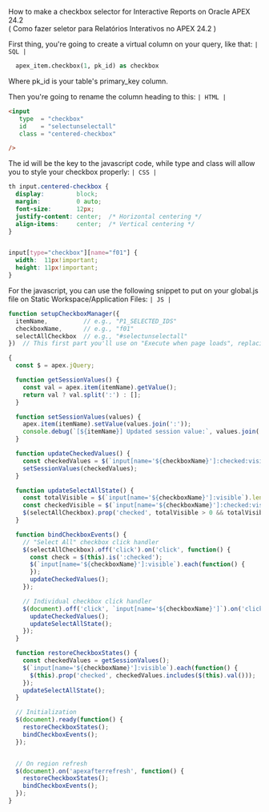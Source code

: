 How to make a checkbox selector for Interactive Reports  on Oracle APEX 24.2<br/>
( Como fazer seletor para Relatórios Interativos no APEX 24.2 )

First thing, you're going to create a virtual column on your query, like that: 
`| SQL |`
```sql
  apex_item.checkbox(1, pk_id) as checkbox 
```

Where pk_id is your table's primary_key column.

Then you're going to rename the column heading to this: 
`| HTML |`
```html
<input 
   type  = "checkbox"
   id    = "selectunselectall" 
   class = "centered-checkbox"

/>
```

The id will be the key to the javascript code, while type and class will allow you to style your checkbox properly: 
`| CSS |`
```css
th input.centered-checkbox {
  display:         block;
  margin:          0 auto;
  font-size:       12px;
  justify-content: center;  /* Horizontal centering */
  align-items:     center;  /* Vertical centering */
}


input[type="checkbox"][name="f01"] {
  width:  11px!important;
  height: 11px!important;
}
```

For the javascript, you can use the following snippet to put on your global.js file on Static Workspace/Application Files: `| JS |`
```js
function setupCheckboxManager({
  itemName,          // e.g., "P1_SELECTED_IDS"
  checkboxName,      // e.g., "f01"
  selectAllCheckbox  // e.g., "#selectunselectall"
})  // This first part you'll use on "Execute when page loads", replacing the parameters with the respective values and, of course, putting a ";" at the end ;)

{
  const $ = apex.jQuery;

  function getSessionValues() {
    const val = apex.item(itemName).getValue();
    return val ? val.split(':') : [];
  }

  function setSessionValues(values) {
    apex.item(itemName).setValue(values.join(':'));
    console.debug(`[${itemName}] Updated session value:`, values.join(':'));
  }

  function updateCheckedValues() {
    const checkedValues = $(`input[name='${checkboxName}']:checked:visible`).map(function() { return $(this).val(); }).get();
    setSessionValues(checkedValues);
  }

  function updateSelectAllState() {
    const totalVisible = $(`input[name='${checkboxName}']:visible`).length;
    const checkedVisible = $(`input[name='${checkboxName}']:checked:visible`).length;
    $(selectAllCheckbox).prop('checked', totalVisible > 0 && totalVisible === checkedVisible);
  }

  function bindCheckboxEvents() {
    // "Select All" checkbox click handler
    $(selectAllCheckbox).off('click').on('click', function() {
      const check = $(this).is(':checked');
      $(`input[name='${checkboxName}']:visible`).each(function() {        $(this).prop('checked', check);
      });
      updateCheckedValues();
    });

    // Individual checkbox click handler
    $(document).off('click', `input[name='${checkboxName}']`).on('click', `input[name='${checkboxName}']`, function() {
      updateCheckedValues();
      updateSelectAllState();
    });
  }

  function restoreCheckboxStates() {
    const checkedValues = getSessionValues();
    $(`input[name='${checkboxName}']:visible`).each(function() {
      $(this).prop('checked', checkedValues.includes($(this).val()));
    });
    updateSelectAllState();
  }

  // Initialization
  $(document).ready(function() {
    restoreCheckboxStates();
    bindCheckboxEvents();
  });


  // On region refresh
  $(document).on('apexafterrefresh', function() {
    restoreCheckboxStates();
    bindCheckboxEvents();
  });
}
```
